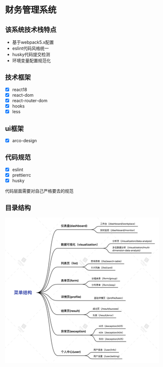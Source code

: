 # 财务管理系统

## 该系统技术栈特点
- 基于webpack5.x配置
- eslint代码风格统一
- husky代码提交检测
- 环境变量配置规范化

## 技术框架
- [x] react18
- [x] react-dom
- [x] react-router-dom
- [x] hooks
- [x] less

## ui框架
- [x] arco-design

## 代码规范
- [x] eslint
- [x] prettierrc
- [x] husky

代码层面需要对自己严格要去的规范


## 目录结构
<img src="./material/menus.png">
